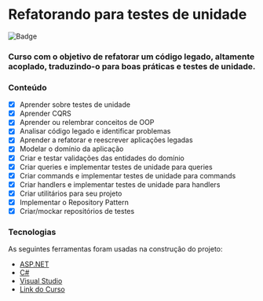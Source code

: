 # Refatorando para testes de unidade

![Badge](https://img.shields.io/badge/Marcos%20Dias%20Vendramini-ASP.NET%20C%23-red)

### Curso com o objetivo de refatorar um código legado, altamente acoplado, traduzindo-o para boas práticas e testes de unidade.

### Conteúdo

- [x] Aprender sobre testes de unidade
- [x] Aprender CQRS
- [x] Aprender ou relembrar conceitos de OOP
- [x] Analisar código legado e identificar problemas
- [x] Aprender a refatorar e reescrever aplicações legadas
- [x] Modelar o domínio da aplicação
- [x] Criar e testar validações das entidades do domínio
- [x] Criar queries e implementar testes de unidade para queries
- [x] Criar commands e implementar testes de unidade para commands
- [x] Criar handlers e implementar testes de unidade para handlers
- [x] Criar utilitários para seu projeto
- [x] Implementar o Repository Pattern
- [x] Criar/mockar repositórios de testes

### Tecnologias

As seguintes ferramentas foram usadas na construção do projeto:

- [ASP.NET](https://dotnet.microsoft.com/apps/aspnet)
- [C#](https://docs.microsoft.com/pt-br/dotnet/csharp/)
- [Visual Studio](https://visualstudio.microsoft.com/pt-br/)
- [Link do Curso](https://balta.io/cursos/refatorando-para-testes-de-unidade)
